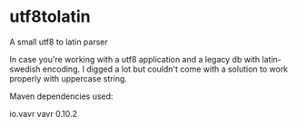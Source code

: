 # utf8tolatin
A small utf8 to latin parser 

In case you're working with a utf8 application and a legacy db with latin-swedish encoding.
I digged a lot but couldn't come with a solution to work properly with uppercase string. 

Maven dependencies used:
<!-- https://mvnrepository.com/artifact/io.vavr/vavr -->
<dependency>
    <groupId>io.vavr</groupId>
    <artifactId>vavr</artifactId>
    <version>0.10.2</version>
</dependency>
